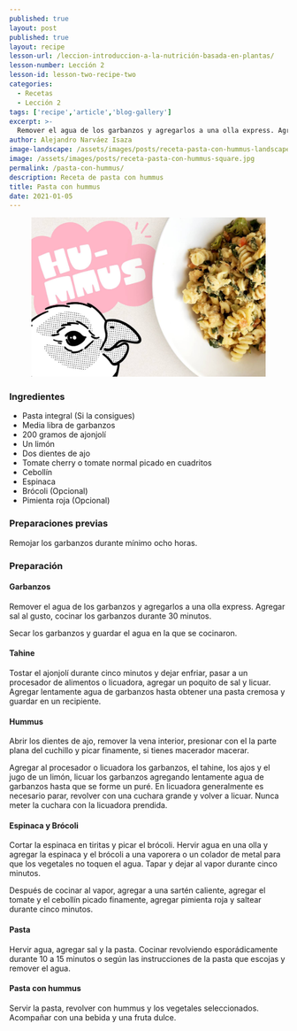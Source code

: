 ```yaml
---
published: true
layout: post
published: true
layout: recipe
lesson-url: /leccion-introduccion-a-la-nutrición-basada-en-plantas/
lesson-number: Lección 2
lesson-id: lesson-two-recipe-two
categories:
  - Recetas
  - Lección 2
tags: ['recipe','article','blog-gallery']
excerpt: >-
  Remover el agua de los garbanzos y agregarlos a una olla express. Agregar sal al gusto, cocinar los garbanzos durante 30 minutos.
author: Alejandro Narváez Isaza
image-landscape: /assets/images/posts/receta-pasta-con-hummus-landscape.jpg
image: /assets/images/posts/receta-pasta-con-hummus-square.jpg
permalink: /pasta-con-hummus/
description: Receta de pasta con hummus
title: Pasta con hummus
date: 2021-01-05
---
```

<figure>
  <img src="../assets/images/posts/receta-pasta-con-hummus-landscape.jpg">
</figure>

<h3>Ingredientes</h3>

<ul>
  <li>Pasta integral (Si la consigues)</li>
  <li>Media libra de garbanzos</li>
  <li>200 gramos de ajonjolí</li>
  <li>Un limón</li>
  <li>Dos dientes de ajo</li>
  <li>Tomate cherry o tomate normal picado en cuadritos</li>
  <li>Cebollín</li>
  <li>Espinaca</li>
  <li>Brócoli (Opcional)</li>
  <li>Pimienta roja (Opcional)</li>
</ul>

<h3>Preparaciones previas</h3>

<p class="post-content-p post-content-space">Remojar los garbanzos durante mínimo ocho horas.</p>

<h3>Preparación</h3>

<h4>Garbanzos</h4>

<p class="post-content-p post-content-space">Remover el agua de los garbanzos y agregarlos a una olla express. Agregar sal al gusto, cocinar los garbanzos durante 30 minutos.</p>

<p class="post-content-p post-content-half-space">Secar los garbanzos y guardar el agua en la que se cocinaron.</p>

<h4>Tahine</h4>

<p class="post-content-p post-content-space">Tostar el ajonjolí durante cinco minutos y dejar enfriar, pasar a un procesador de alimentos o licuadora, agregar un poquito de sal y licuar. Agregar lentamente agua de garbanzos hasta obtener una pasta cremosa y guardar en un recipiente.</p>

<h4>Hummus</h4>

<p class="post-content-p post-content-space">Abrir los dientes de ajo, remover la vena interior, presionar con el la parte plana del cuchillo y picar finamente, si tienes macerador macerar.</p>

<p class="post-content-p post-content-space">Agregar al procesador o licuadora los garbanzos, el tahine, los ajos y el jugo de un limón, licuar los garbanzos agregando lentamente agua de garbanzos hasta que se forme un puré. En licuadora generalmente es necesario parar, revolver con una cuchara grande y volver a licuar. <span class="icon icon-warning"></span> Nunca meter la cuchara con la licuadora prendida.</p>

<h4>Espinaca y Brócoli</h4>

<p class="post-content-p post-content-space">Cortar la espinaca en tiritas y picar el brócoli. Hervir agua en una olla y agregar la espinaca y el brócoli a una vaporera o un colador de metal para que los vegetales no toquen el agua. Tapar y dejar al vapor durante cinco minutos.</p>

<p class="post-content-p post-content-space">Después de cocinar al vapor, agregar a una sartén caliente, agregar el tomate y el cebollín picado finamente, agregar pimienta roja y saltear durante cinco minutos.</p>

<h4>Pasta</h4>

<p class="post-content-p post-content-space">Hervir agua, agregar sal y la pasta. Cocinar revolviendo esporádicamente durante 10 a 15 minutos o según las instrucciones de la pasta que escojas y remover el agua.</p>

<h4>Pasta con hummus</h4>

<p class="post-content-p post-content-space">Servir la pasta, revolver con hummus y los vegetales seleccionados. Acompañar con una bebida y una fruta dulce.</p>
